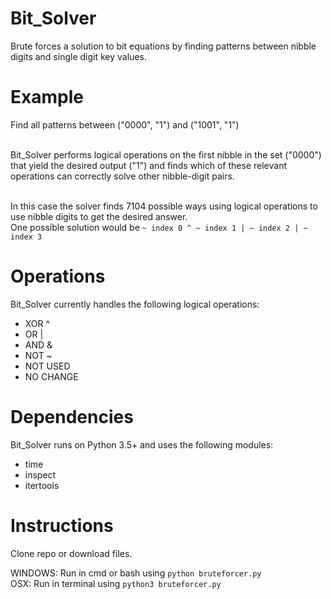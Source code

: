 # Bit_Solver
Brute forces a solution to bit equations by finding patterns between nibble digits and single digit key values.

# Example
Find all patterns between ("0000", "1") and ("1001", "1") <br><br>

Bit_Solver performs logical operations on the first nibble in the set ("0000") that yield the desired output ("1") and finds which of these relevant operations can correctly solve other nibble-digit pairs. <br><br>

In this case the solver finds 7104 possible ways using logical operations to use nibble digits to get the desired answer. <br>
One possible solution would be `~ index 0 ^ ~ index 1 | ~ index 2 | ~ index 3`
<br>

# Operations
Bit_Solver currently handles the following logical operations:
<ul>
<li>XOR ^
<li>OR | 
<li>AND &
<li>NOT ~
<li>NOT USED
<li>NO CHANGE
</ul>

# Dependencies
Bit_Solver runs on Python 3.5+ and uses the following modules:
<ul>
<li> time
<li> inspect
<li> itertools
</ul>

# Instructions

Clone repo or download files. <br>

WINDOWS: Run in cmd or bash using `python bruteforcer.py` <br>
OSX: Run in terminal using `python3 bruteforcer.py`

